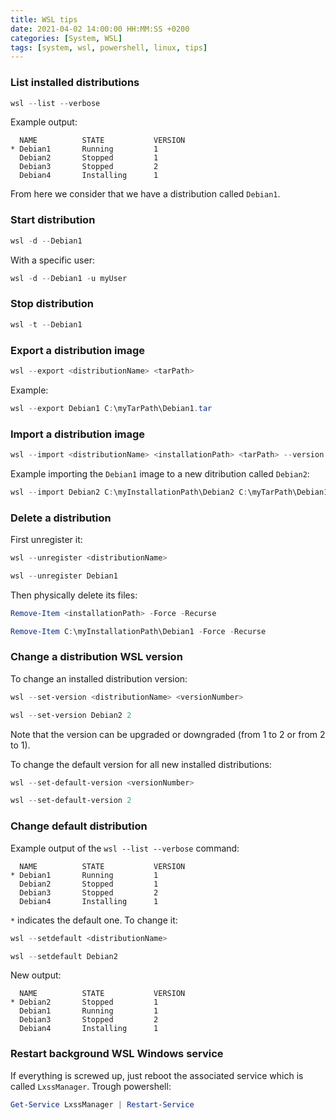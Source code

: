```yaml
---
title: WSL tips
date: 2021-04-02 14:00:00 HH:MM:SS +0200
categories: [System, WSL]
tags: [system, wsl, powershell, linux, tips]
---
```


### List installed distributions

```powershell
wsl --list --verbose
```

Example output:

```text
  NAME          STATE           VERSION
* Debian1       Running         1
  Debian2       Stopped         1
  Debian3       Stopped         2
  Debian4       Installing      1
```

From here we consider that we have a distribution called `Debian1`.

### Start distribution

```powershell
wsl -d --Debian1
```

With a specific user:

```powershell
wsl -d --Debian1 -u myUser
```

### Stop distribution

```powershell
wsl -t --Debian1
```

### Export a distribution image

```powershell
wsl --export <distributionName> <tarPath>
```

Example:

```powershell
wsl --export Debian1 C:\myTarPath\Debian1.tar
```

### Import a distribution image

```powershell
wsl --import <distributionName> <installationPath> <tarPath> --version <wslVersion>
```

Example importing the `Debian1` image to a new ditribution called `Debian2`:

```powershell
wsl --import Debian2 C:\myInstallationPath\Debian2 C:\myTarPath\Debian1.tar --version 1
```

### Delete a distribution

First unregister it:

```powershell
wsl --unregister <distributionName>
```

```powershell
wsl --unregister Debian1
```

Then physically delete its files:

```powershell
Remove-Item <installationPath> -Force -Recurse
```

```powershell
Remove-Item C:\myInstallationPath\Debian1 -Force -Recurse
```

### Change a distribution WSL version

To change an installed distribution version:

```powershell
wsl --set-version <distributionName> <versionNumber>
```

```powershell
wsl --set-version Debian2 2
```

Note that the version can be upgraded or downgraded (from 1 to 2 or from 2 to 1).

To change the default version for all new installed distributions:

```powershell
wsl --set-default-version <versionNumber>
```

```powershell
wsl --set-default-version 2
```

### Change default distribution

Example output of the `wsl --list --verbose` command:

```text
  NAME          STATE           VERSION
* Debian1       Running         1
  Debian2       Stopped         1
  Debian3       Stopped         2
  Debian4       Installing      1
```

`*` indicates the default one. To change it:

```powershell
wsl --setdefault <distributionName>
```

```powershell
wsl --setdefault Debian2
```

New output:

```text
  NAME          STATE           VERSION
* Debian2       Stopped         1
  Debian1       Running         1
  Debian3       Stopped         2
  Debian4       Installing      1
```

### Restart background WSL Windows service

If everything is screwed up, just reboot the associated service which is called `LxssManager`. Trough powershell:

```powershell
Get-Service LxssManager | Restart-Service
```

